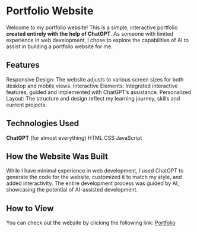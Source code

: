 # Portfolio Website
Welcome to my portfolio website! This is a simple, interactive portfolio **created entirely with the help of ChatGPT**. As someone with limited experience in web development, I chose to explore the capabilities of AI to assist in building a portfolio website for me.

## Features
Responsive Design: The website adjusts to various screen sizes for both desktop and mobile views.
Interactive Elements: Integrated interactive features, guided and implemented with ChatGPT’s assistance.
Personalized Layout: The structure and design reflect my learning journey, skills and current projects.

## Technologies Used
**ChatGPT** (for almost everything)
HTML
CSS
JavaScript

## How the Website Was Built
While I have minimal experience in web development, I used ChatGPT to generate the code for the website, customized it to match my style, and added interactivity. The entire development process was guided by AI, showcasing the potential of AI-assisted development.

## How to View
You can check out the website by clicking the following link: [Portfolio](https://vishesh-kumar-singh.github.io)
